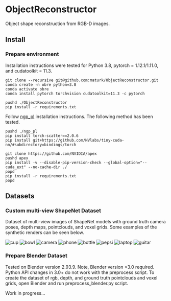 # ObjectReconstructor

Object shape reconstruction from RGB-D images. 

## Install
### Prepare environment

Installation instructions were tested for Python 3.8, pytorch = 1.12.1/1.11.0, and cudatoolkit = 11.3.

```
git clone --recursive git@github.com:maturk/ObjectReconstructor.git
conda create -n obre python=3.8
conda activate obre
conda install pytorch torchvision cudatoolkit=11.3 -c pytorch

pushd ./ObjectReconstructor
pip install -r requirements.txt
```

Follow [ngp_pl](https://github.com/kwea123/ngp_pl) installation instructions. The following method has been tested.
```
pushd ./ngp_pl
pip install torch-scatter==2.0.6
pip install git+https://github.com/NVlabs/tiny-cuda-nn/#subdirectory=bindings/torch

git clone https://github.com/NVIDIA/apex
pushd apex
pip install -v --disable-pip-version-check --global-option="--cuda_ext" --no-cache-dir ./ 
popd
pip install -r requirements.txt
popd
```

## Datasets
### Custom multi-view ShapeNet Dataset
Dataset of multi-view images of ShapeNet models with ground truth camera poses, depth maps, pointclouds, and voxel grids. Some examples of the synthetic renders can be seen below.

![cup](https://user-images.githubusercontent.com/30566358/201067906-197132c9-ccd9-470c-b0c4-65a0e439a30d.png)
![bowl](https://user-images.githubusercontent.com/30566358/201068558-f08f935a-89a4-4495-a258-b1bbd2d08f15.png)
![camera](https://user-images.githubusercontent.com/30566358/201069287-00936682-3635-4beb-a8b9-f5ff60b64f9a.png)
![phone](https://user-images.githubusercontent.com/30566358/201069584-6e05a430-4e6b-4b90-9023-bc72f43d0b93.png)
![bottle](https://user-images.githubusercontent.com/30566358/201069912-eb07889a-4444-43e7-a131-fc803598c320.png)
![pepsi](https://user-images.githubusercontent.com/30566358/201070290-3d8b2e27-f89a-4943-9946-b0277bb831d7.png)
![laptop](https://user-images.githubusercontent.com/30566358/201070676-77d6207b-54a8-4c3c-8ec4-2aecd91b8657.png)
![guitar](https://user-images.githubusercontent.com/30566358/201070941-a2aad8e1-bcad-44ae-865d-78dc2dd182be.png)

### Prepare Blender Dataset
Tested on Blender version 2.93.9. Note, Blender version <3.0 required. Python API changes in 3.0+ do not work with the preprocess script. To create the dataset of rgb, depth, and ground truth pointclouds and voxel grids, open Blender and run preprocess_blender.py script. 

Work in progress...
